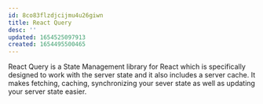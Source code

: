 ```yaml
---
id: 8co83flzdjcijmu4u26giwn
title: React Query
desc: ''
updated: 1654525097913
created: 1654495500465
---
```


React Query is a State Management library for React which is specifically designed to work with the server state and it also includes a server cache. It makes fetching, caching, synchronizing your sever state as well as updating your server state easier.
